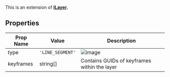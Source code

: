 This is an extension of **[ILayer](/Documentation/Interfaces/ILayer.md).** 

## Properties

| Prop Name | Value | Description |
| --------------------- | ------ | ------------------- |
| type | `'LINE_SEGMENT'` |  ![image](https://github.com/user-attachments/assets/1e40722a-c19f-470a-b6fa-b54308f08fdd) |
| keyframes | string[] | Contains GUIDs of keyframes within the layer |

